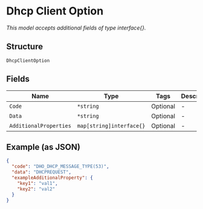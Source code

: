 
# Dhcp Client Option

*This model accepts additional fields of type interface{}.*

## Structure

`DhcpClientOption`

## Fields

| Name | Type | Tags | Description |
|  --- | --- | --- | --- |
| `Code` | `*string` | Optional | - |
| `Data` | `*string` | Optional | - |
| `AdditionalProperties` | `map[string]interface{}` | Optional | - |

## Example (as JSON)

```json
{
  "code": "DHO_DHCP_MESSAGE_TYPE(53)",
  "data": "DHCPREQUEST",
  "exampleAdditionalProperty": {
    "key1": "val1",
    "key2": "val2"
  }
}
```

